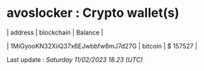 # avoslocker : Crypto wallet(s)



| address | blockchain | Balance |

| 1MiGyooKN32XiiQ37x6EJwbbfw6mJ7d27G | bitcoin | $ 157527 | 



Last update : _Saturday 11/02/2023 18.23 (UTC)_ 



